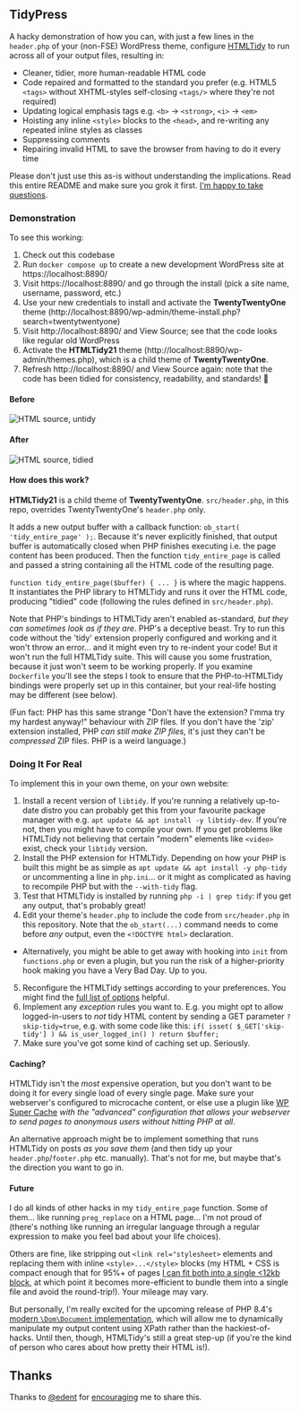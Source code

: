 ## TidyPress

A hacky demonstration of how you can, with just a few lines in the `header.php` of your (non-FSE) WordPress theme,
configure [HTMLTidy](https://www.html-tidy.org/) to run across all of your output files, resulting in:

- Cleaner, tidier, more human-readable HTML code
- Code repaired and formatted to the standard you prefer (e.g. HTML5 `<tags>` without XHTML-styles self-closing `<tags/>` where they're not required)
- Updating logical emphasis tags e.g. `<b>` -> `<strong>`, `<i>` -> `<em>`
- Hoisting any inline `<style>` blocks to the `<head>`, and re-writing any repeated inline styles as classes
- Suppressing comments
- Repairing invalid HTML to save the browser from having to do it every time

Please don't just use this as-is without understanding the implications. Read this entire README and make sure you grok it first. [I'm happy to take questions](https://danq.me/contact/).

### Demonstration

To see this working:

1. Check out this codebase
2. Run `docker compose up` to create a new development WordPress site at https://localhost:8890/
3. Visit https://localhost:8890/ and go through the install (pick a site name, username, password, etc.)
4. Use your new credentials to install and activate the **TwentyTwentyOne** theme (http://localhost:8890/wp-admin/theme-install.php?search=twentytwentyone)
5. Visit http://localhost:8890/ and View Source; see that the code looks like regular old WordPress
6. Activate the **HTMLTidy21** theme (http://localhost:8890/wp-admin/themes.php), which is a child theme of **TwentyTwentyOne**.
7. Refresh http://localhost:8890/ and View Source again: note that the code has been tidied for consistency, readability, and standards! 🎉

#### Before

![HTML source, untidy](https://github.com/user-attachments/assets/fcb66529-7bca-4ddc-b34f-0564068175ea)

#### After

![HTML source, tidied](https://github.com/user-attachments/assets/dd34d8ba-655b-42bf-b470-62117c12b7e8)

#### How does this work?

**HTMLTidy21** is a child theme of **TwentyTwentyOne**. `src/header.php`, in this repo, overrides TwentyTwentyOne's `header.php` only.

It adds a new output buffer with a callback function: `ob_start( 'tidy_entire_page' );`. Because it's never explicitly finished, that output buffer is automatically closed when PHP finishes executing i.e. the page content has been produced. Then the function `tidy_entire_page` is called and passed a string containing all the HTML code of the resulting page.

`function tidy_entire_page($buffer) { ... }` is where the magic happens. It instantiates the PHP library to HTMLTidy and runs it over the HTML code, producing "tidied" code (following the rules defined in `src/header.php`).

Note that PHP's bindings to HTMLTidy aren't enabled as-standard, _but they can sometimes look as if they are_. PHP's a deceptive beast. Try to run this code without the 'tidy' extension properly configured and working and it won't throw an error... and it might even try to re-indent your code! But it won't run the full HTMLTidy suite. This will cause you some frustration, because it just won't seem to be working properly. If you examine `Dockerfile` you'll see the steps I took to ensure that the PHP-to-HTMLTidy bindings were properly set up in this container, but your real-life hosting may be different (see below).

(Fun fact: PHP has this same strange "Don't have the extension? I'mma try my hardest anyway!" behaviour with ZIP files. If you don't have the 'zip' extension installed, PHP _can still make ZIP files_, it's just they can't be _compressed_ ZIP files. PHP is a weird language.)

### Doing It For Real

To implement this in your own theme, on your own website:

1. Install a recent version of `libtidy`. If you're running a relatively up-to-date distro you can probably get this from your favourite package manager with e.g. `apt update && apt install -y libtidy-dev`. If you're not, then you might have to compile your own. If you get problems like HTMLTidy not believing that certain "modern" elements like `<video>` exist, check your `libtidy` version.
2. Install the PHP extension for HTMLTidy. Depending on how your PHP is built this might be as simple as `apt update && apt install -y php-tidy` or uncommenting a line in `php.ini`... or it might as complicated as having to recompile PHP but with the `--with-tidy` flag.
3. Test that HTMLTidy is installed by running `php -i | grep tidy`: if you get any output, that's probably great!
4. Edit your theme's `header.php` to include the code from `src/header.php` in this repository. Note that the `ob_start(...)` command needs to come before _any_ output, even the `<!DOCTYPE html>` declaration.
  - Alternatively, you might be able to get away with hooking into `init` from `functions.php` or even a plugin, but you run the risk of a higher-priority hook making you have a Very Bad Day. Up to you.
5. Reconfigure the HTMLTidy settings according to your preferences. You might find the [full list of options](https://api.html-tidy.org/tidy/quickref_next.html) helpful.
6. Implement any _exception_ rules you want to. E.g. you might opt to allow logged-in-users to _not_ tidy HTML content by sending a GET parameter `?skip-tidy=true`, e.g. with some code like this: `if( isset( $_GET['skip-tidy'] ) && is_user_logged_in() ) return $buffer;`
7. Make sure you've got some kind of caching set up. Seriously.

#### Caching?

HTMLTidy isn't the _most_ expensive operation, but you don't want to be doing it for every single load of every single page. Make sure your webserver's configured to microcache content, or else use a plugin like [WP Super Cache](https://wordpress.org/plugins/wp-super-cache/) _with the "advanced" configuration that allows your webserver to send pages to anonymous users without hitting PHP at all_.

An alternative approach might be to implement something that runs HTMLTidy on posts _as you save them_ (and then tidy up your `header.php`/`footer.php` etc. manually). That's not for me, but maybe that's the direction you want to go in.

#### Future

I do all kinds of other hacks in my `tidy_entire_page` function. Some of them... like running `preg_replace` on a HTML page... I'm not proud of (there's nothing like running an irregular language through a regular expression to make you feel bad about your life choices).

Others are fine, like stripping out `<link rel="stylesheet>` elements and replacing them with inline `<style>...</style>` blocks (my HTML + CSS is compact enough that for 95%+ of pages [I can fit both into a single <12kb block](https://danq.me/2023/11/04/fast-wordpress-the-hard-way/#21658-12kb), at which point it becomes more-efficient to bundle them into a single file and avoid the round-trip!). Your mileage may vary.

But personally, I'm really excited for the upcoming release of PHP 8.4's [modern `\Dom\Document` implementation](https://wiki.php.net/rfc/dom_additions_84), which will allow me to dynamically manipulate my output content using XPath rather than the hackiest-of-hacks. Until then, though, HTMLTidy's still a great step-up (if you're the kind of person who cares about how pretty their HTML is!).

## Thanks

Thanks to [@edent](https://github.com/edent) for [encouraging](https://mastodon.social/@Edent/112871192888419993) me to share this.

